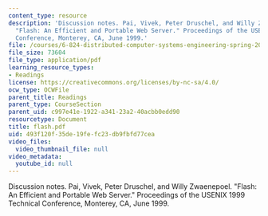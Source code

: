 ```yaml
---
content_type: resource
description: 'Discussion notes. Pai, Vivek, Peter Druschel, and Willy Zwaenepoel.
  "Flash: An Efficient and Portable Web Server." Proceedings of the USENIX 1999 Technical
  Conference, Monterey, CA, June 1999.'
file: /courses/6-824-distributed-computer-systems-engineering-spring-2006/493f120f35de19fefc23db9fbfd77cea_flash.pdf
file_size: 73604
file_type: application/pdf
learning_resource_types:
- Readings
license: https://creativecommons.org/licenses/by-nc-sa/4.0/
ocw_type: OCWFile
parent_title: Readings
parent_type: CourseSection
parent_uid: c997e41e-1922-a341-23a2-40acbb0edd90
resourcetype: Document
title: flash.pdf
uid: 493f120f-35de-19fe-fc23-db9fbfd77cea
video_files:
  video_thumbnail_file: null
video_metadata:
  youtube_id: null
---
```

Discussion notes. Pai, Vivek, Peter Druschel, and Willy Zwaenepoel. "Flash: An Efficient and Portable Web Server." Proceedings of the USENIX 1999 Technical Conference, Monterey, CA, June 1999.